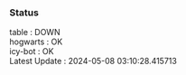### Status


table : DOWN  
hogwarts : OK  
icy-bot : OK  
Latest Update : 2024-05-08 03:10:28.415713
